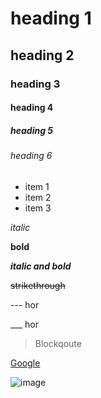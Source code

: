 # heading 1
## heading 2
### heading 3
#### heading 4
##### heading 5
###### heading 6

* item 1
* item 2
* item 3

*italic*

**bold**

***italic and bold***

~~strikethrough~~

--- hor

___ hor

> Blockqoute

[Google](https://www.google.com)

![image](http://placehold.jp/150x150.png)
